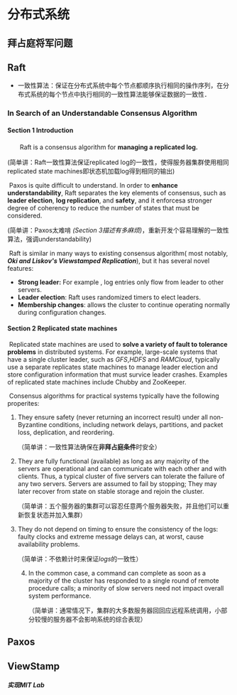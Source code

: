 # 分布式系统

## 拜占庭将军问题



## Raft

- 一致性算法：保证在分布式系统中每个节点都顺序执行相同的操作序列，在分布式系统的每个节点中执行相同的一致性算法能够保证数据的一致性．

### In Search of an Understandable Consensus Algorithm

#### Section 1  Introduction

　　Raft is a consensus algorithm for **managing a replicated log.** 

(简单讲：Raft一致性算法保证replicated log的一致性，使得服务器集群使用相同replicated state machines即状态机加载log得到相同的输出)

​        Paxos is quite difficult to understand. In order to **enhance understandability**, Raft separates the key elements of consensus, such as **leader election**, **log replication**, and **safety**, and it enforcesa stronger degree of coherency to reduce the number of states that must be considered.

(简单讲：Paxos太难啃 *(Section 3描述有多麻烦)*，重新开发个容易理解的一致性算法，强调understandability)

​        Raft is similar in many ways to existing consensus algorithm( most notably, ***Oki and Liskov's Viewstamped Replication***), but it has several novel features:

- **Strong leader:** For example , log entries only flow from leader to other servers.
- **Leader  election**: Raft uses randomized timers to elect leaders. 
- **Membership changes**: allows the cluster to continue operating normally during configuration changes.

#### Section 2  Replicated state machines

​     Replicated state machines are used to **solve a variety of fault to tolerance problems** in distributed systems.  For example, large-scale systems that have a single cluster leader, such as *GFS*,*HDFS* and *RAMCloud*, typically use a separate replicates state machines to manage leader election and store configuration information that must survice leader crashes.  Examples of replicated state machines include Chubby and ZooKeeper.

​     Consensus algorithms for practical systems typically have the following properites:

1. They ensure safety (never returning an incorrect result) under all non-Byzantine conditions, including network delays, partitions, and packet loss, deplication, and reordering.

   （简单讲：一致性算法确保在**非拜占庭条件**时安全）

2. They are fully functional (available) as long as any majority of the servers are operational and can communicate with each other and with clients. Thus, a typical cluster of five servers can tolerate the failure of any two servers. Servers are assumed to fail by stopping; They may later recover from state on stable storage and rejoin the cluster.

   （简单讲：五个服务器的集群可以容忍任意两个服务器失败，并且他们可以重新恢复状态并加入集群）

3. They do not depend on timing to ensure the consistency of the logs: faulty clocks and extreme message delays can, at worst, cause availability problems.

   （简单讲：不依赖计时来保证*logs*的一致性）

   4. In the common case, a command can complete as soon as a majority of the cluster has responded to a single round of remote procedure calls; a minority of slow servers need not impact overall system performance.

      （简单讲：通常情况下，集群的大多数服务器回回应远程系统调用，小部分较慢的服务器不会影响系统的综合表现）

## Paxos

## ViewStamp



##### 实现MIT Lab

